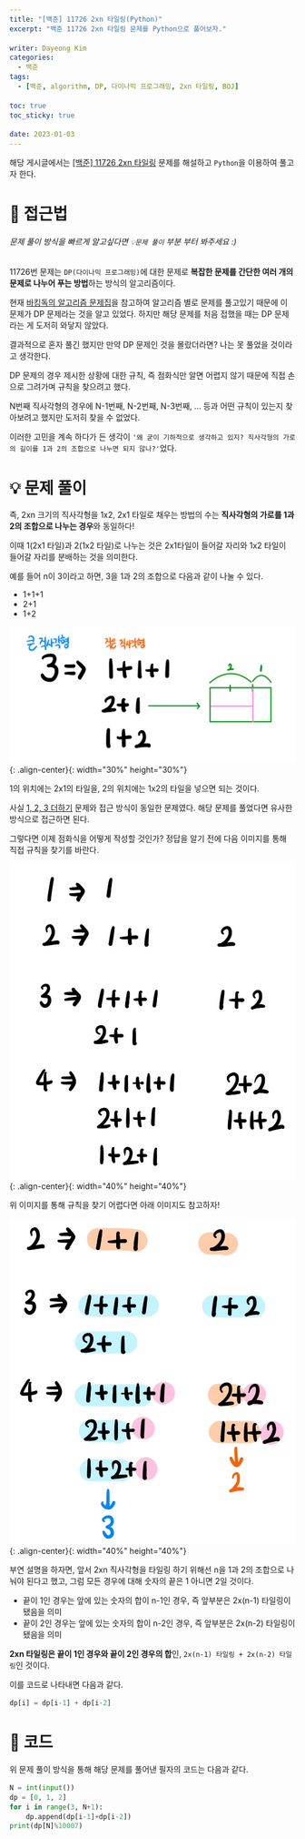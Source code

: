 ```yaml
---
title: "[백준] 11726 2xn 타일링(Python)"
excerpt: "백준 11726 2xn 타일링 문제를 Python으로 풀어보자."

writer: Dayeong Kim
categories:
  - 백준
tags:
  - [백준, algorithm, DP, 다이나믹 프로그래밍, 2xn 타일링, BOJ]

toc: true
toc_sticky: true

date: 2023-01-03
---
```


해당 게시글에서는 [[백준] 11726 2xn 타일링](https://www.acmicpc.net/problem/11726) 문제를 해설하고 `Python`을 이용하여 풀고자 한다.


# 🤔 접근법
###### 문제 풀이 방식을 빠르게 알고싶다면 `💡문제 풀이` 부분 부터 봐주세요 :)

11726번 문제는 `DP(다이나믹 프로그래밍)`에 대한 문제로 **복잡한 문제를 간단한 여러 개의 문제로 나누어 푸는 방법**하는 방식의 알고리즘이다.

현재 [바킹독의 알고리즘 문제집](https://github.com/encrypted-def/basic-algo-lecture/blob/master/workbook.md)을 참고하여 알고리즘 별로 문제를 풀고있기 때문에 이 문제가 DP 문제라는 것을 알고 있었다.
하지만 해당 문제를 처음 접했을 때는 DP 문제라는 게 도저히 와닿지 않았다.

결과적으로 혼자 풀긴 했지만 만약 DP 문제인 것을 몰랐더라면? 나는 못 풀었을 것이라고 생각한다.

DP 문제의 경우 제시한 상황에 대한 규칙, 즉 점화식만 알면 어렵지 않기 때문에 직접 손으로 그려가며 규칙을 찾으려고 했다.

N번째 직사각형의 경우에 N-1번째, N-2번째, N-3번째, ... 등과 어떤 규칙이 있는지 찾아보려고 했지만 도저히 찾을 수 없었다.

이러한 고민을 계속 하다가 든 생각이 `'왜 굳이 기하적으로 생각하고 있지? 직사각형의 가로의 길이를 1과 2의 조합으로 나누면 되지 않나?'`었다.

# 💡 문제 풀이
즉, 2xn 크기의 직사각형을 1x2, 2x1 타일로 채우는 방법의 수는 **직사각형의 가로를 1과 2의 조합으로 나누는 경우**와 동일하다!

이때 1(2x1 타일)과 2(1x2 타일)로 나누는 것은 2x1타일이 들어갈 자리와 1x2 타일이 들어갈 자리를 분배하는 것을 의미한다.

예를 들어 n이 3이라고 하면, 3을 1과 2의 조합으로 다음과 같이 나눌 수 있다.
- 1+1+1
- 2+1
- 1+2

![image](https://github.com/DAY0522/DAY0522.github.io/blob/master/_posts/image/BOJ-11726.png?raw=true){: .align-center}{: width="30%" height="30%"}

1의 위치에는 2x1의 타일을, 2의 위치에는 1x2의 타일을 넣으면 되는 것이다.

사실 [1, 2, 3 더하기](https://www.acmicpc.net/problem/9095) 문제와 접근 방식이 동일한 문제였다. 해당 문제를 풀었다면 유사한 방식으로 접근하면 된다.

그렇다면 이제 점화식을 어떻게 작성할 것인가? 정답을 알기 전에 다음 이미지를 통해 직접 규칙을 찾기를 바란다.

![image](https://github.com/DAY0522/DAY0522.github.io/blob/master/_posts/image/BOJ-11726_3.jpg?raw=true){: .align-center}{: width="40%" height="40%"}

위 이미지를 통해 규칙을 찾기 어렵다면 아래 이미지도 참고하자!

![image](https://github.com/DAY0522/DAY0522.github.io/blob/master/_posts/image/BOJ-11726_2.jpg?raw=true){: .align-center}{: width="40%" height="40%"}

부연 설명을 하자면, 앞서 2xn 직사각형을 타일링 하기 위해선 n을 1과 2의 조합으로 나눠야 된다고 했고, 그럼 모든 경우에 대해 숫자의 끝은 1 아니면 2일 것이다.
- 끝이 1인 경우는 앞에 있는 숫자의 합이 n-1인 경우, 즉 앞부분은 2x(n-1) 타일링이 됐음을 의미
- 끝이 2인 경우는 앞에 있는 숫자의 합이 n-2인 경우, 즉 앞부분은 2x(n-2) 타일링이 됐음을 의미

**2xn 타일링은 끝이 1인 경우와 끝이 2인 경우의 합**인, `2x(n-1) 타일링 + 2x(n-2) 타일링`인 것이다.

이를 코드로 나타내면 다음과 같다.
```python
dp[i] = dp[i-1] + dp[i-2]
```


# 📂 코드

위 문제 풀이 방식을 통해 해당 문제를 풀어낸 필자의 코드는 다음과 같다.

```python
N = int(input())
dp = [0, 1, 2]
for i in range(3, N+1):
    dp.append(dp[i-1]+dp[i-2])
print(dp[N]%10007)
```
